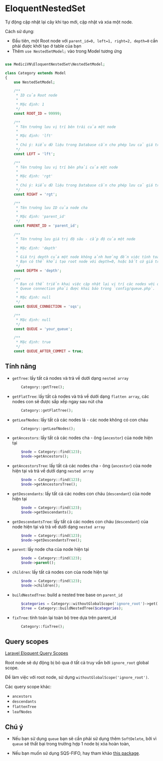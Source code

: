# EloquentNestedSet

Tự động cập nhật lại cây khi tạo mới, cập nhật và xóa một node.

Cách sử dụng:

- Đầu tiên, một Root node với `parent_id=0, left=1, right=2, depth=0` cần phải được khởi tạo ở table của bạn
- Thêm `use NestedSetModel;` vào trong Model tương ứng

```php

use MediciVN\EloquentNestedSet\NestedSetModel;

class Category extends Model
{
    use NestedSetModel;

    /**
     * ID của Root node
     * 
     * Mặc định: 1 
     */
    const ROOT_ID = 99999; 

    /**
     * Tên trường lưu vị trí bên trái của một node
     * 
     * Mặc định: 'lft'
     * 
     * Chú ý: kiểu dữ liệu trong Database cần cho phép lưu cả giá trị âm
     */
    const LEFT = 'lft';

    /**
     * Tên trường lưu vị trí bên phải của một node
     * 
     * Mặc định: 'rgt'
     * 
     * Chú ý: kiểu dữ liệu trong Database cần cho phép lưu cả giá trị âm
     */
    const RIGHT = 'rgt';

    /**
     * Tên trường lưu ID của node cha
     * 
     * Mặc định: 'parent_id'
     */
    const PARENT_ID = 'parent_id';

    /**
     * Tên trường lưu giá trị độ sâu - cấp độ của một node
     * 
     * Mặc định: 'depth'
     * 
     * Giá trị depth của một node không ảnh hưởng đến việc tính toán left và rigth.
     * Bạn có thể khởi tạo root node với depth=0, hoặc bất cứ giá trị nào bạn muốn.
     */
    const DEPTH = 'depth';

    /**
     * Bạn có thể triển khai việc cập nhật lại vị trí các nodes với queue nếu lo ngại vấn đề về performance
     * Queue connection phải được khai báo trong `config/queue.php`.
     * 
     * Mặc định: null
     */
    const QUEUE_CONNECTION = 'sqs';

    /**
     * Mặc định: null
     */
    const QUEUE = 'your_queue';

    /**
     * Mặc định: true
     */
    const QUEUE_AFTER_COMMIT = true;

```

## Tính năng

- `getTree`: lấy tất cả nodes và trả về dưới dạng `nested array`

  ```php
      Category::getTree();
  ```

- `getFlatTree`: lấy tất cả nodes và trả về dưới dạng `flatten array`, các nodes con sẽ được sắp xếp ngay sau nút cha

  ```php
      Category::getFlatTree();
  ```

- `getLeafNodes`: lấy tất cả các nodes lá - các node không có con cháu

  ```php
      Category::getLeafNodes();
  ```

- `getAncestors`: lấy tất cả các nodes cha - ông (`ancestor`) của node hiện tại

  ```php
      $node = Category::find(123);
      $node->getAncestors();
  ```

- `getAncestorsTree`: lấy tất cả các nodes cha - ông (`ancestor`) của node hiện tại và trả về dưới dạng `nested array`

  ```php
      $node = Category::find(123);
      $node->getAncestorsTree();
  ```

- `getDescendants`: lấy tất cả các nodes con cháu (`descendant`) của node hiện tại

  ```php
      $node = Category::find(123);
      $node->getDescendants();
  ```

- `getDescendantsTree`: lấy tất cả các nodes con cháu (`descendant`) của node hiện tại và trả về dưới dạng `nested array`

  ```php
      $node = Category::find(123);
      $node->getDescendantsTree();
  ```

- `parent`: lấy node cha của node hiện tại

  ```php
      $node = Category::find(123);
      $node->parent();
  ```

- `children`: lấy tất cả nodes con của node hiện tại

  ```php
      $node = Category::find(123);
      $node->children();
  ```

- `buildNestedTree`: build a nested tree base on `parent_id`

  ```php
      $categories = Category::withoutGlobalScope('ignore_root')->get();
      $tree = Category::buildNestedTree($categories);
  ```

- `fixTree`: tính toán lại toàn bộ tree dựa trên parent_id

  ```php
      Category::fixTree();
  ```

## Query scopes

[Laravel Eloquent Query Scopes](https://laravel.com/docs/9.x/eloquent#query-scopes)

Root node sẽ dự động bị bỏ qua ở tất cả truy vấn bởi `ignore_root` global scope.

Để làm việc với root node, sử dụng `withoutGlobalScope('ignore_root')`.

Các query scope khác:

- `ancestors`
- `descendants`
- `flattenTree`
- `leafNodes`

## Chú ý

- Nếu bạn sử dụng `queue` bạn sẽ cần phải sử dụng thêm `SoftDelete`,
  bởi vì `queue` sẽ thất bại trong trường hợp 1 node bị xóa hoàn toàn,

- Nếu bạn muốn sử dụng SQS-FIFO, hay tham khảo [this package](https://github.com/shiftonelabs/laravel-sqs-fifo-queue#configuration).
